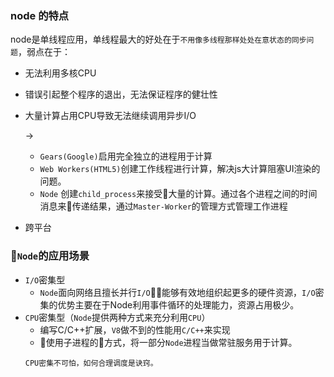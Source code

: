 ### node 的特点
node是单线程应用，单线程最大的好处在于`不用像多线程那样处处在意状态的同步问题`，弱点在于：

* 无法利用多核CPU
* 错误引起整个程序的退出，无法保证程序的健壮性
* 大量计算占用CPU导致无法继续调用异步I/O 
    
    ->
     *  `Gears(Google)`启用完全独立的进程用于计算
     * `Web Workers(HTML5)`创建工作线程进行计算，解决js大计算阻塞UI渲染的问题。
     * `Node` 创建`child_process`来接受大量的计算。通过各个进程之间的时间消息来传递结果，通过`Master-Worker`的管理方式管理工作进程
* 跨平台

### `Node`的应用场景
* `I/O`密集型
    * `Node`面向网络且擅长并行`I/O`，能够有效地组织起更多的硬件资源，`I/O`密集的优势主要在于Node利用事件循环的处理能力，资源占用极少。
* `CPU`密集型（`Node`提供两种方式来充分利用`CPU`）
    * 编写C/C++扩展，`V8`做不到的性能用`C/C++`来实现
    * 使用子进程的方式，将一部分`Node`进程当做常驻服务用于计算。
    ```
    CPU密集不可怕，如何合理调度是诀窍。
    ```
    